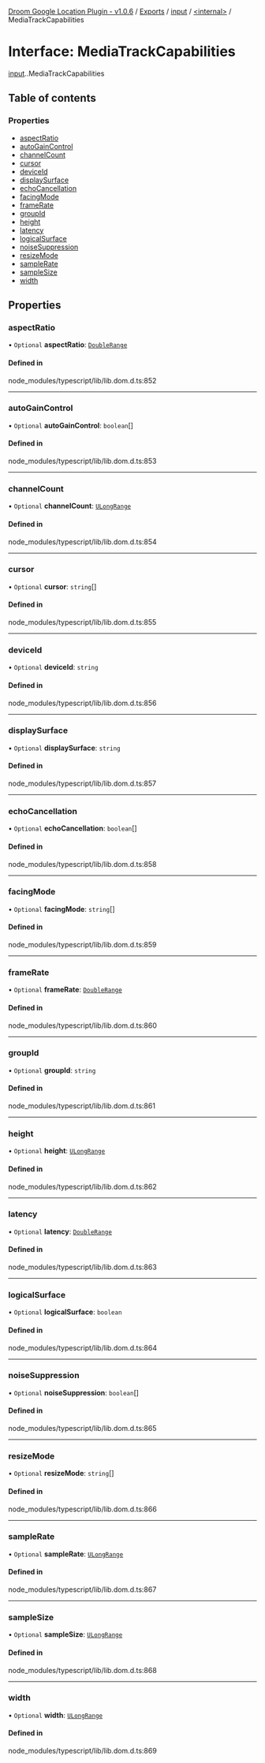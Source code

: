 [Droom Google Location Plugin - v1.0.6](../README.md) / [Exports](../modules.md) / [input](../modules/input.md) / [<internal\>](../modules/input._internal_.md) / MediaTrackCapabilities

# Interface: MediaTrackCapabilities

[input](../modules/input.md).[<internal>](../modules/input._internal_.md).MediaTrackCapabilities

## Table of contents

### Properties

- [aspectRatio](input._internal_.MediaTrackCapabilities.md#aspectratio)
- [autoGainControl](input._internal_.MediaTrackCapabilities.md#autogaincontrol)
- [channelCount](input._internal_.MediaTrackCapabilities.md#channelcount)
- [cursor](input._internal_.MediaTrackCapabilities.md#cursor)
- [deviceId](input._internal_.MediaTrackCapabilities.md#deviceid)
- [displaySurface](input._internal_.MediaTrackCapabilities.md#displaysurface)
- [echoCancellation](input._internal_.MediaTrackCapabilities.md#echocancellation)
- [facingMode](input._internal_.MediaTrackCapabilities.md#facingmode)
- [frameRate](input._internal_.MediaTrackCapabilities.md#framerate)
- [groupId](input._internal_.MediaTrackCapabilities.md#groupid)
- [height](input._internal_.MediaTrackCapabilities.md#height)
- [latency](input._internal_.MediaTrackCapabilities.md#latency)
- [logicalSurface](input._internal_.MediaTrackCapabilities.md#logicalsurface)
- [noiseSuppression](input._internal_.MediaTrackCapabilities.md#noisesuppression)
- [resizeMode](input._internal_.MediaTrackCapabilities.md#resizemode)
- [sampleRate](input._internal_.MediaTrackCapabilities.md#samplerate)
- [sampleSize](input._internal_.MediaTrackCapabilities.md#samplesize)
- [width](input._internal_.MediaTrackCapabilities.md#width)

## Properties

### aspectRatio

• `Optional` **aspectRatio**: [`DoubleRange`](input._internal_.DoubleRange.md)

#### Defined in

node_modules/typescript/lib/lib.dom.d.ts:852

___

### autoGainControl

• `Optional` **autoGainControl**: `boolean`[]

#### Defined in

node_modules/typescript/lib/lib.dom.d.ts:853

___

### channelCount

• `Optional` **channelCount**: [`ULongRange`](input._internal_.ULongRange.md)

#### Defined in

node_modules/typescript/lib/lib.dom.d.ts:854

___

### cursor

• `Optional` **cursor**: `string`[]

#### Defined in

node_modules/typescript/lib/lib.dom.d.ts:855

___

### deviceId

• `Optional` **deviceId**: `string`

#### Defined in

node_modules/typescript/lib/lib.dom.d.ts:856

___

### displaySurface

• `Optional` **displaySurface**: `string`

#### Defined in

node_modules/typescript/lib/lib.dom.d.ts:857

___

### echoCancellation

• `Optional` **echoCancellation**: `boolean`[]

#### Defined in

node_modules/typescript/lib/lib.dom.d.ts:858

___

### facingMode

• `Optional` **facingMode**: `string`[]

#### Defined in

node_modules/typescript/lib/lib.dom.d.ts:859

___

### frameRate

• `Optional` **frameRate**: [`DoubleRange`](input._internal_.DoubleRange.md)

#### Defined in

node_modules/typescript/lib/lib.dom.d.ts:860

___

### groupId

• `Optional` **groupId**: `string`

#### Defined in

node_modules/typescript/lib/lib.dom.d.ts:861

___

### height

• `Optional` **height**: [`ULongRange`](input._internal_.ULongRange.md)

#### Defined in

node_modules/typescript/lib/lib.dom.d.ts:862

___

### latency

• `Optional` **latency**: [`DoubleRange`](input._internal_.DoubleRange.md)

#### Defined in

node_modules/typescript/lib/lib.dom.d.ts:863

___

### logicalSurface

• `Optional` **logicalSurface**: `boolean`

#### Defined in

node_modules/typescript/lib/lib.dom.d.ts:864

___

### noiseSuppression

• `Optional` **noiseSuppression**: `boolean`[]

#### Defined in

node_modules/typescript/lib/lib.dom.d.ts:865

___

### resizeMode

• `Optional` **resizeMode**: `string`[]

#### Defined in

node_modules/typescript/lib/lib.dom.d.ts:866

___

### sampleRate

• `Optional` **sampleRate**: [`ULongRange`](input._internal_.ULongRange.md)

#### Defined in

node_modules/typescript/lib/lib.dom.d.ts:867

___

### sampleSize

• `Optional` **sampleSize**: [`ULongRange`](input._internal_.ULongRange.md)

#### Defined in

node_modules/typescript/lib/lib.dom.d.ts:868

___

### width

• `Optional` **width**: [`ULongRange`](input._internal_.ULongRange.md)

#### Defined in

node_modules/typescript/lib/lib.dom.d.ts:869
